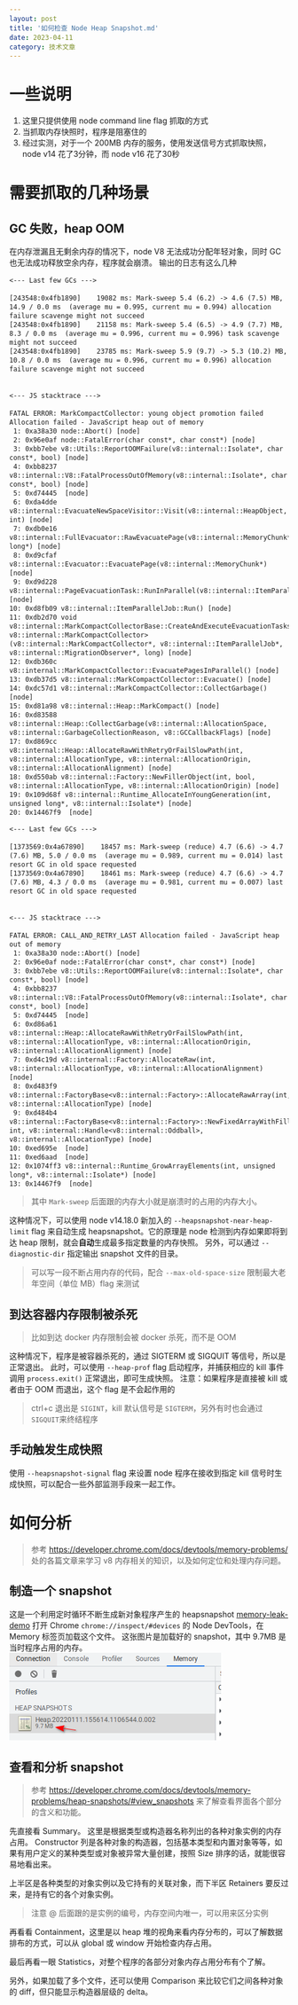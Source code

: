 ```yaml
---
layout: post
title: '如何检查 Node Heap Snapshot.md'
date: 2023-04-11
category: 技术文章
---
```


# 一些说明
1. 这里只提供使用 node command line flag 抓取的方式
2. 当抓取内存快照时，程序是阻塞住的
3. 经过实测，对于一个 200MB 内存的服务，使用发送信号方式抓取快照，node v14 花了3分钟，而 node v16 花了30秒
# 需要抓取的几种场景
## GC 失败，heap OOM
在内存泄漏且无剩余内存的情况下，node V8 无法成功分配年轻对象，同时 GC 也无法成功释放空余内存，程序就会崩溃。
输出的日志有这么几种
```
<--- Last few GCs --->

[243548:0x4fb1890]    19082 ms: Mark-sweep 5.4 (6.2) -> 4.6 (7.5) MB, 14.9 / 0.0 ms  (average mu = 0.995, current mu = 0.994) allocation failure scavenge might not succeed
[243548:0x4fb1890]    21158 ms: Mark-sweep 5.4 (6.5) -> 4.9 (7.7) MB, 8.3 / 0.0 ms  (average mu = 0.996, current mu = 0.996) task scavenge might not succeed
[243548:0x4fb1890]    23785 ms: Mark-sweep 5.9 (9.7) -> 5.3 (10.2) MB, 10.8 / 0.0 ms  (average mu = 0.996, current mu = 0.996) allocation failure scavenge might not succeed


<--- JS stacktrace --->

FATAL ERROR: MarkCompactCollector: young object promotion failed Allocation failed - JavaScript heap out of memory
 1: 0xa38a30 node::Abort() [node]
 2: 0x96e0af node::FatalError(char const*, char const*) [node]
 3: 0xbb7ebe v8::Utils::ReportOOMFailure(v8::internal::Isolate*, char const*, bool) [node]
 4: 0xbb8237 v8::internal::V8::FatalProcessOutOfMemory(v8::internal::Isolate*, char const*, bool) [node]
 5: 0xd74445  [node]
 6: 0xda4dde v8::internal::EvacuateNewSpaceVisitor::Visit(v8::internal::HeapObject, int) [node]
 7: 0xdb0e16 v8::internal::FullEvacuator::RawEvacuatePage(v8::internal::MemoryChunk*, long*) [node]
 8: 0xd9cfaf v8::internal::Evacuator::EvacuatePage(v8::internal::MemoryChunk*) [node]
 9: 0xd9d228 v8::internal::PageEvacuationTask::RunInParallel(v8::internal::ItemParallelJob::Task::Runner) [node]
10: 0xd8fb09 v8::internal::ItemParallelJob::Run() [node]
11: 0xdb2d70 void v8::internal::MarkCompactCollectorBase::CreateAndExecuteEvacuationTasks<v8::internal::FullEvacuator, v8::internal::MarkCompactCollector>(v8::internal::MarkCompactCollector*, v8::internal::ItemParallelJob*, v8::internal::MigrationObserver*, long) [node]
12: 0xdb360c v8::internal::MarkCompactCollector::EvacuatePagesInParallel() [node]
13: 0xdb37d5 v8::internal::MarkCompactCollector::Evacuate() [node]
14: 0xdc57d1 v8::internal::MarkCompactCollector::CollectGarbage() [node]
15: 0xd81a98 v8::internal::Heap::MarkCompact() [node]
16: 0xd83588 v8::internal::Heap::CollectGarbage(v8::internal::AllocationSpace, v8::internal::GarbageCollectionReason, v8::GCCallbackFlags) [node]
17: 0xd869cc v8::internal::Heap::AllocateRawWithRetryOrFailSlowPath(int, v8::internal::AllocationType, v8::internal::AllocationOrigin, v8::internal::AllocationAlignment) [node]
18: 0xd550ab v8::internal::Factory::NewFillerObject(int, bool, v8::internal::AllocationType, v8::internal::AllocationOrigin) [node]
19: 0x109d68f v8::internal::Runtime_AllocateInYoungGeneration(int, unsigned long*, v8::internal::Isolate*) [node]
20: 0x14467f9  [node]
```

```
<--- Last few GCs --->

[1373569:0x4a67890]    18457 ms: Mark-sweep (reduce) 4.7 (6.6) -> 4.7 (7.6) MB, 5.0 / 0.0 ms  (average mu = 0.989, current mu = 0.014) last resort GC in old space requested
[1373569:0x4a67890]    18461 ms: Mark-sweep (reduce) 4.7 (6.6) -> 4.7 (7.6) MB, 4.3 / 0.0 ms  (average mu = 0.981, current mu = 0.007) last resort GC in old space requested


<--- JS stacktrace --->

FATAL ERROR: CALL_AND_RETRY_LAST Allocation failed - JavaScript heap out of memory
 1: 0xa38a30 node::Abort() [node]
 2: 0x96e0af node::FatalError(char const*, char const*) [node]
 3: 0xbb7ebe v8::Utils::ReportOOMFailure(v8::internal::Isolate*, char const*, bool) [node]
 4: 0xbb8237 v8::internal::V8::FatalProcessOutOfMemory(v8::internal::Isolate*, char const*, bool) [node]
 5: 0xd74445  [node]
 6: 0xd86a61 v8::internal::Heap::AllocateRawWithRetryOrFailSlowPath(int, v8::internal::AllocationType, v8::internal::AllocationOrigin, v8::internal::AllocationAlignment) [node]
 7: 0xd4c19d v8::internal::Factory::AllocateRaw(int, v8::internal::AllocationType, v8::internal::AllocationAlignment) [node]
 8: 0xd483f9 v8::internal::FactoryBase<v8::internal::Factory>::AllocateRawArray(int, v8::internal::AllocationType) [node]
 9: 0xd484b4 v8::internal::FactoryBase<v8::internal::Factory>::NewFixedArrayWithFiller(v8::internal::Handle<v8::internal::Map>, int, v8::internal::Handle<v8::internal::Oddball>, v8::internal::AllocationType) [node]
10: 0xed695e  [node]
11: 0xed6aad  [node]
12: 0x1074ff3 v8::internal::Runtime_GrowArrayElements(int, unsigned long*, v8::internal::Isolate*) [node]
13: 0x14467f9  [node]
```
> 其中 `Mark-sweep` 后面跟的内存大小就是崩溃时的占用的内存大小。

这种情况下，可以使用 node v14.18.0 新加入的 `--heapsnapshot-near-heap-limit` flag 来自动生成 heapsnapshot。它的原理是 node 检测到内存如果即将到达 heap 限制，就会**自动**生成最多指定数量的内存快照。
另外，可以通过 `--diagnostic-dir` 指定输出 snapshot 文件的目录。
> 可以写一段不断占用内存的代码，配合 `--max-old-space-size` 限制最大老年空间（单位 MB）flag 来测试

## 到达容器内存限制被杀死
> 比如到达 docker 内存限制会被 docker 杀死，而不是 OOM

这种情况下，程序是被容器杀死的，通过 SIGTERM 或 SIGQUIT 等信号，所以是正常退出。
此时，可以使用 `--heap-prof` flag 启动程序，并捕获相应的 kill 事件调用 `process.exit()` 正常退出，即可生成快照。
注意：如果程序是直接被 kill 或者由于 OOM 而退出，这个 flag 是不会起作用的
> ctrl+c 退出是 `SIGINT`，kill 默认信号是 `SIGTERM`，另外有时也会通过 `SIGQUIT`来终结程序

## 手动触发生成快照
使用 `--heapsnapshot-signal` flag 来设置 node 程序在接收到指定 kill 信号时生成快照，可以配合一些外部监测手段来一起工作。

# 如何分析
>参考 https://developer.chrome.com/docs/devtools/memory-problems/ 处的各篇文章来学习 v8 内存相关的知识，以及如何定位和处理内存问题。

## 制造一个 snapshot
这是一个利用定时循环不断生成新对象程序产生的 heapsnapshot [memory-leak-demo](memory-leak-demo.heapsnapshot)
打开 Chrome `chrome://inspect/#devices` 的 Node DevTools，在 Memory 标签页加载这个文件。
这张图片是加载好的 snapshot，其中 9.7MB 是当时程序占用的内存。
![loaded-heap-snapshot](/attachments/loaded-heap-snapshot.png)

## 查看和分析 snapshot
> 参考 https://developer.chrome.com/docs/devtools/memory-problems/heap-snapshots/#view_snapshots 来了解查看界面各个部分的含义和功能。

先直接看 Summary。
这里是根据类型或构造器名称列出的各种对象实例的内存占用。
Constructor 列是各种对象的构造器，包括基本类型和内置对象等等，如果有用户定义的某种类型或对象被异常大量创建，按照 Size 排序的话，就能很容易地看出来。

上半区是各种类型的对象实例以及它持有的关联对象，而下半区 Retainers 要反过来，是持有它的各个对象实例。
> 注意 @ 后面跟的是实例的编号，内存空间内唯一，可以用来区分实例


再看看 Containment，这里是以 heap 堆的视角来看内存分布的，可以了解数据排布的方式，可以从 global 或 window 开始检查内存占用。


最后再看一眼 Statistics，对整个程序的各部分对象内存占用分布有个了解。


另外，如果加载了多个文件，还可以使用 Comparison 来比较它们之间各种对象的 diff，但只能显示构造器层级的 delta。


